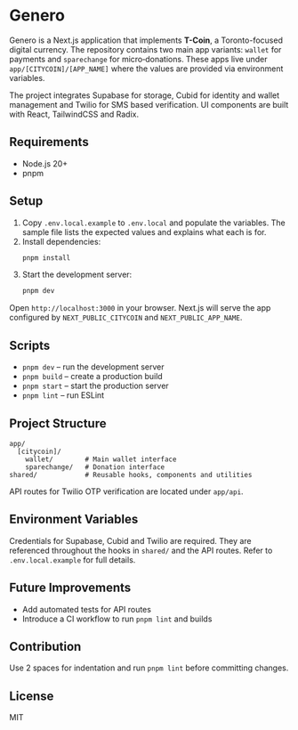 # Genero

Genero is a Next.js application that implements **T-Coin**, a Toronto-focused digital currency. The repository contains two main app variants: `wallet` for payments and `sparechange` for micro‑donations. These apps live under `app/[CITYCOIN]/[APP_NAME]` where the values are provided via environment variables.

The project integrates Supabase for storage, Cubid for identity and wallet management and Twilio for SMS based verification. UI components are built with React, TailwindCSS and Radix.

## Requirements

- Node.js 20+
 - pnpm

## Setup

1. Copy `.env.local.example` to `.env.local` and populate the variables. The sample file lists the expected values and explains what each is for.
2. Install dependencies:
   ```bash
   pnpm install
   ```
3. Start the development server:
   ```bash
   pnpm dev
   ```

Open `http://localhost:3000` in your browser. Next.js will serve the app configured by `NEXT_PUBLIC_CITYCOIN` and `NEXT_PUBLIC_APP_NAME`.

## Scripts

- `pnpm dev` – run the development server
- `pnpm build` – create a production build
- `pnpm start` – start the production server
- `pnpm lint` – run ESLint

## Project Structure

```
app/
  [citycoin]/
    wallet/        # Main wallet interface
    sparechange/   # Donation interface
shared/            # Reusable hooks, components and utilities
```

API routes for Twilio OTP verification are located under `app/api`.

## Environment Variables

Credentials for Supabase, Cubid and Twilio are required. They are referenced throughout the hooks in `shared/` and the API routes. Refer to `.env.local.example` for full details.

## Future Improvements

- Add automated tests for API routes
- Introduce a CI workflow to run `pnpm lint` and builds

## Contribution

Use 2 spaces for indentation and run `pnpm lint` before committing changes.

## License

MIT
